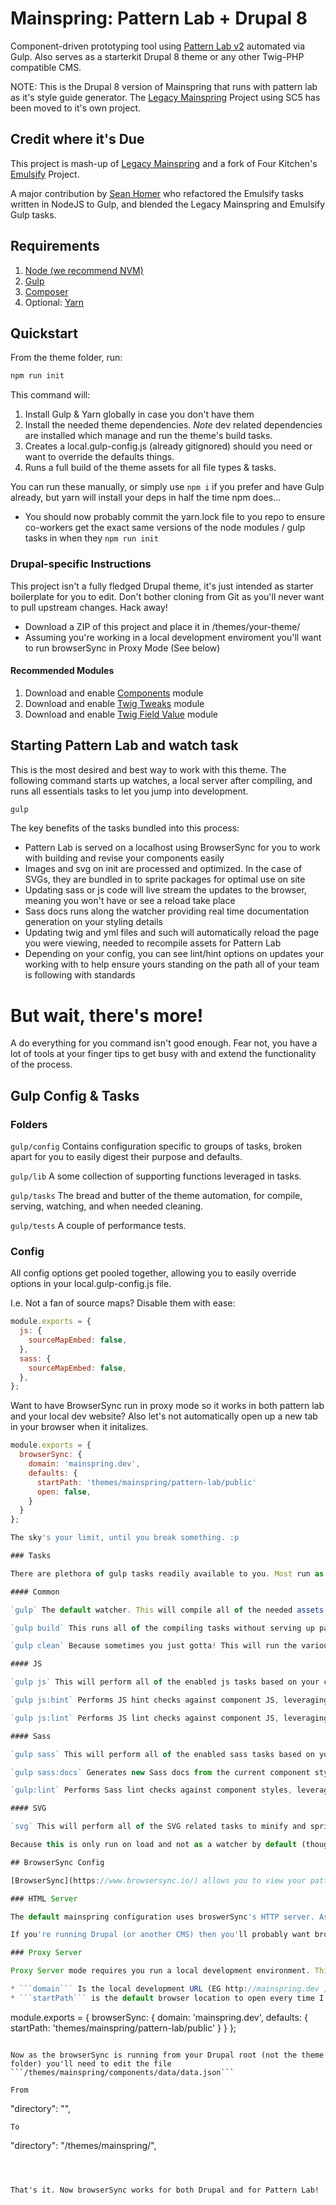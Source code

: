 # Mainspring: Pattern Lab + Drupal 8

Component-driven prototyping tool using [Pattern Lab v2](http://patternlab.io/) automated via Gulp. Also serves as a starterkit Drupal 8 theme or any other Twig-PHP compatible CMS.

NOTE: This is the Drupal 8 version of Mainspring that runs with pattern lab as it's style guide generator. The [Legacy Mainspring](https://github.com/fosterinteractive/mainspring-legacy) Project  using SC5 has been moved to it's own project.

## Credit where it's Due

This project is mash-up of [Legacy Mainspring](https://github.com/fosterinteractive/mainspring-legacy) and a fork of Four Kitchen's [Emulsify](https://github.com/fourkitchens/emulsify) Project.

A major contribution by [Sean Homer](https://github.com/homertherefore) who refactored the Emulsify tasks written in NodeJS to Gulp, and blended the Legacy Mainspring and Emulsify Gulp tasks.

## Requirements

  1. [Node (we recommend NVM)](https://github.com/creationix/nvm)
  2. [Gulp](http://gulpjs.com/)
  3. [Composer](https://getcomposer.org/)
  4. Optional: [Yarn](https://github.com/yarnpkg/yarn)

## Quickstart

From the theme folder, run:

```bash
npm run init
```

This command will:

1. Install Gulp & Yarn globally in case you don't have them
2. Install the needed theme dependencies. *Note* dev related dependencies are installed which manage and run the theme's build tasks.
3. Creates a local.gulp-config.js (already gitignored) should you need or want to override the defaults things.
4. Runs a full build of the theme assets for all file types & tasks.

You can run these manually, or simply use `npm i` if you prefer and have Gulp already, but yarn will install your deps in half the time npm does...

* You should now probably commit the yarn.lock file to you repo to ensure co-workers get the exact same versions of the node modules / gulp tasks in when they ```npm run init```

### Drupal-specific Instructions

This project isn't a fully fledged Drupal theme, it's just intended as starter boilerplate for you to edit. Don't bother cloning from Git as you'll never want to pull upstream changes. Hack away!

* Download a ZIP of this project and place it in /themes/your-theme/
* Assuming you're working in a local development enviroment you'll want to run browserSync in Proxy Mode (See below)

#### Recommended Modules

1. Download and enable [Components](https://www.drupal.org/project/components) module
2. Download and enable [Twig Tweaks](https://www.drupal.org/project/twig_tweak) module
3. Download and enable [Twig Field Value](https://www.drupal.org/project/twig_field_value) module


## Starting Pattern Lab and watch task

This is the most desired and best way to work with this theme. The following command starts up watches, a local server after compiling, and runs all essentials tasks to let you jump into development.

  ```bash
  gulp
  ```

The key benefits of the tasks bundled into this process:

* Pattern Lab is served on a localhost using BrowserSync for you to work with building and revise your components easily
* Images and svg on init are processed and optimized. In the case of SVGs, they are bundled in to sprite packages for optimal use on site
* Updating sass or js code will live stream the updates to the browser, meaning you won't have or see a reload take place
* Sass docs runs along the watcher providing real time documentation generation on your styling details
* Updating twig and yml files and such will automatically reload the page you were viewing, needed to recompile assets for Pattern Lab
* Depending on your config, you can see lint/hint options on updates your working with to help ensure yours standing on the path all of your team is following with standards



# But wait, there's more!

A do everything for you command isn't good enough. Fear not, you have a lot of tools at your finger tips to get busy with and extend the functionality of the process.

## Gulp Config & Tasks

### Folders

`gulp/config` Contains configuration specific to groups of tasks, broken apart for you to easily digest their purpose and defaults.

`gulp/lib` A some collection of supporting functions leveraged in tasks.

`gulp/tasks` The bread and butter of the theme automation, for compile, serving, watching, and when needed cleaning.

`gulp/tests` A couple of performance tests.

### Config

All config options get pooled together, allowing you to easily override options in your local.gulp-config.js file.

I.e. Not a fan of source maps? Disable them with ease:
```js
module.exports = {
  js: {
    sourceMapEmbed: false,
  },
  sass: {
    sourceMapEmbed: false,
  },
};
```

Want to have BrowserSync run in proxy mode so it works in both pattern lab and your local dev website? Also let's not automatically open up a new tab in your browser when it initalizes.

```js
module.exports = {
  browserSync: {
    domain: 'mainspring.dev',
    defaults: {
      startPath: 'themes/mainspring/pattern-lab/public'
      open: false,
    }
  }
};

The sky's your limit, until you break something. :p

### Tasks

There are plethora of gulp tasks readily available to you. Most run as part of the watcher with the default config, but you're free to override any you need.

#### Common

`gulp` The default watcher. This will compile all of the needed assets (some which only run on init or manually there after). Once ready, it will then begin to serve pattern lap so you can start working with it. In typical development, this is the only command you'll need to use on a regular basis.

`gulp build` This runs all of the compiling tasks without serving up pattern lab. Useful when handling things like git merges between branches.

`gulp clean` Because sometimes you just gotta! This will run the various clean tasks to empty out the compile folder.

#### JS

`gulp js` This will perform all of the enabled js tasks based on your config. By default it will compile JS files within your components (minify, sorucemap, and more).

`gulp js:hint` Performs JS hint checks against component JS, leveraging the defined .jshintrc settings.

`gulp js:lint` Performs JS lint checks against component JS, leveraging the defined .eslint.js settings. These by default are inherited from Google's JS standards with some desired overrides to make it more manageable.

#### Sass

`gulp sass` This will perform all of the enabled sass tasks based on your config. By default it will compile Sass (minify, sourcemaps, and more) and run sass docs.

`gulp sass:docs` Generates new Sass docs from the current component styles.

`gulp:lint` Performs Sass lint checks against component styles, leveraging the defined .sass-lint.yml settings.

#### SVG

`svg` This will perform all of the SVG related tasks to minify and sprite the SVG icons in the theme to be leveraged in components. They can be targeted in a number of ways, with the sprite files, or individual SVG if required. The sprite files automatically have PNG fall backs for dated browsers which is why they are the desired way to leverage them on site.

Because this is only run on load and not as a watcher by default (though can be enabled though config), often you just need to run it manually should you need it easily.

## BrowserSync Config

[BrowserSync](https://www.browsersync.io/) allows you to view your pattern lab changes instantly in the browser whenever you update a twig or scss file in your patterns. Mainspring is setup to run Browsersync in 2 modes HTTP server or Proxy mode.

### HTML Server

The default mainspring configuration uses broswerSync's HTTP server. As pattern lab generates flat HTML files this runs fast and works great. No special configuration is required.

If you're running Drupal (or another CMS) then you'll probably want browserSync to work for *both* Pattern Lab and your actual website. For this you'll need the proxy server mode.

### Proxy Server

Proxy Server mode requires you run a local development environment. This example assumes my Drupal Theme is installed in /themes/mainspring. To enable this just update your  local.gulp-config.js with the following local overrides.

* ```domain``` Is the local development URL (EG http://mainspring.dev , http://localhost, etc.)
* ```startPath``` is the default browser location to open every time I run ```gulp``` (Eg. themes/mainspring/pattern-lab/public is where pattern lab is exported)

```
module.exports = {
  browserSync: {
    domain: 'mainspring.dev',
    defaults: {
      startPath: 'themes/mainspring/pattern-lab/public'
    }
  }
};
```

Now as the browserSync is running from your Drupal root (not the theme folder) you'll need to edit the file ```/themes/mainspring/components/data/data.json```

From
```
  "directory": "",
```
To
```
  "directory": "/themes/mainspring/",
```



That's it. Now browserSync works for both Drupal and for Pattern Lab!
